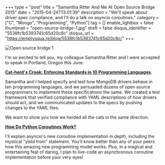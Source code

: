 +++
type = "post"
title = "Samantha Ritter And Me At Open Source Bridge 2015"
date = "2015-04-24T13:01:39"
description = "We'll speak about driver spec compliance, and I'll do a talk on asyncio coroutines."
category = ["C", "Mongo", "Programming", "Python"]
tag = []
enable_lightbox = false
thumbnail = "open-source-bridge-1.jpg"
draft = false
disqus_identifier = "5538fc1b5393741c65d20c8c"
disqus_url = "https://emptysqua.re/blog/5538fc1b5393741c65d20c8c/"
+++

<p><img style="display:block; margin-left:auto; margin-right:auto;" src="open-source-bridge-1.jpg" alt="Open source bridge 1" title="Open source bridge 1" /></p>
<p>I'm so excited to tell you, my colleague Samantha Ritter and I were accepted to speak in Portland, Oregon this June.</p>
<p><strong><a href="http://opensourcebridge.org/proposals/1580">Cat-herd's Crook: Enforcing Standards in 10 Programming Languages</a>.</strong></p>
<p>Samantha and I helped specify and test how MongoDB drivers behave in ten programming languages, and we persuaded dozens of open source programmers to implement these specifications the same. We created a test framework that verified compliance with YAML descriptions of how drivers should act, and we communicated updates to the specs by pushing changes to the YAML files.</p>
<p>We want to show you how we herded all the cats in the same direction.</p>
<p><strong><a href="http://opensourcebridge.org/proposals/1582">How Do Python Coroutines Work?</a></strong></p>
<p>I'll explain asyncio's new coroutine implementation in depth, including the mystical "yield from" statement. You'll know better than any of your peers how this amazing new programming model works. Plus, in a magical and entertaining feat of daring, I plan to live-code an asynchronous coroutine implementation before your very eyes!</p>
